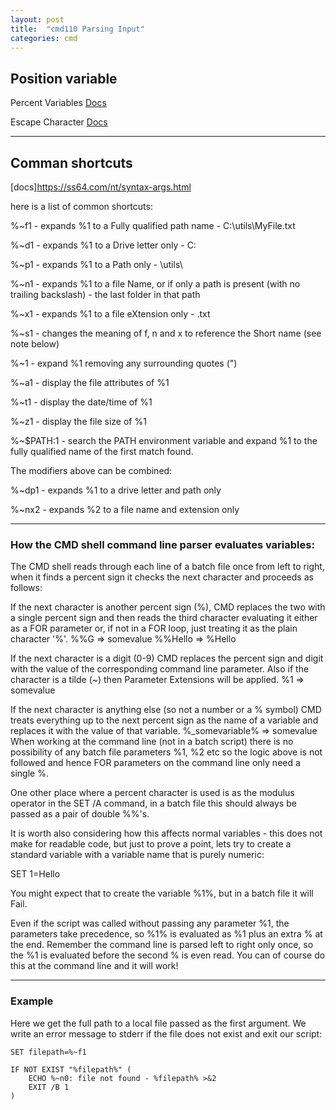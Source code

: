 ```yaml
---
layout: post
title:  "cmd110 Parsing Input"
categories: cmd
---
```

## Position variable
Percent Variables [Docs](https://ss64.com/nt/syntax-percent.html)

Escape Character [Docs](https://www.robvanderwoude.com/escapechars.php)

<hr>

## Comman shortcuts
[docs]https://ss64.com/nt/syntax-args.html


here is a list of common shortcuts:

%~f1 - expands %1 to a Fully qualified path name - C:\utils\MyFile.txt

%~d1 - expands %1 to a Drive letter only - C:

%~p1 - expands %1 to a Path only - \utils\

%~n1 - expands %1 to a file Name, or if only a path is present (with no trailing backslash) - the last folder in that path

%~x1 - expands %1 to a file eXtension only - .txt

%~s1 - changes the meaning of f, n and x to reference the Short name (see note below)

%~1 - expand %1 removing any surrounding quotes (")

%~a1 - display the file attributes of %1

%~t1 - display the date/time of %1

%~z1 - display the file size of %1

%~$PATH:1 - search the PATH environment variable and expand %1 to the fully qualified name of the first match found.

The modifiers above can be combined:

%~dp1 - expands %1 to a drive letter and path only

%~nx2 - expands %2 to a file name and extension only

<hr>

### How the CMD shell command line parser evaluates variables:
The CMD shell reads through each line of a batch file once from left to right, when it finds a percent sign it checks the next character and proceeds as follows:

If the next character is another percent sign (%), CMD replaces the two with a single percent sign and then reads the third character evaluating it either as a FOR parameter or, if not in a FOR loop, just treating it as the plain character '%'.
%%G => somevalue
%%Hello => %Hello
 
If the next character is a digit (0-9) CMD replaces the percent sign and digit with the value of the corresponding command line parameter. Also if the character is a tilde (~) then Parameter Extensions will be applied.
%1 => somevalue
 
If the next character is anything else (so not a number or a % symbol) CMD treats everything up to the next percent sign as the name of a variable and replaces it with the value of that variable.
%_somevariable% => somevalue
When working at the command line (not in a batch script) there is no possibility of any batch file parameters %1, %2 etc so the logic above is not followed and hence FOR parameters on the command line only need a single %.

One other place where a percent character is used is as the modulus operator in the SET /A command, in a batch file this should always be passed as a pair of double %%'s.

It is worth also considering how this affects normal variables - this does not make for readable code, but just to prove a point, lets try to create a standard variable with a variable name that is purely numeric:

SET 1=Hello

You might expect that to create the variable %1%, but in a batch file it will Fail.

Even if the script was called without passing any parameter %1, the parameters take precedence, so %1% is evaluated as %1 plus an extra % at the end. Remember the command line is parsed left to right only once, so the %1 is evaluated before the second % is even read. 
You can of course do this at the command line and it will work!

<hr> 

### Example
Here we get the full path to a local file passed as the first argument. We write an error message to stderr if the file does not exist and exit our script:

```
SET filepath=%~f1

IF NOT EXIST "%filepath%" (
    ECHO %~n0: file not found - %filepath% >&2
    EXIT /B 1
)
```
